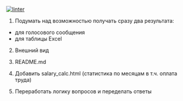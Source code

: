 [![linter](https://github.com/nerodnoy/OnlineSchoolHelper/actions/workflows/linter.yml/badge.svg)](https://github.com/nerodnoy/OnlineSchoolHelper/actions/workflows/linter.yml)

1) Подумать над возможностью получать сразу два результата:
- для голосового сообщения
- для таблицы Excel

2) Внешний вид

3) README.md

4) Добавить salary_calc.html (статистика по месяцам в т.ч. оплата труда)

5) Переработать логику вопросов и переделать ответы